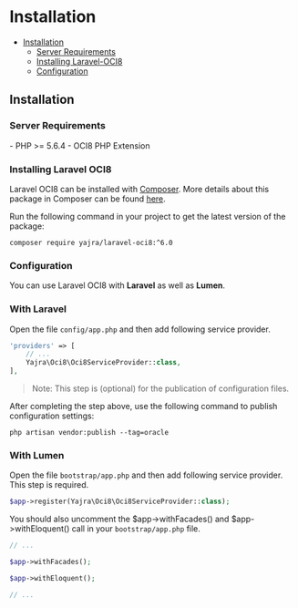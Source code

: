 # Installation

- [Installation](#installation)
    - [Server Requirements](#server-requirements)
    - [Installing Laravel-OCI8](#installing-laravel-oci8)
    - [Configuration](#configuration)

<a name="installation"></a>
## Installation

<a name="server-requirements"></a>
### Server Requirements

<div class="content-list" markdown="1">
- PHP >= 5.6.4
- OCI8 PHP Extension
</div>


<a name="installing-laravel-oci8"></a>
### Installing Laravel OCI8

Laravel OCI8 can be installed with [Composer](http://getcomposer.org/doc/00-intro.md). More details about this package in Composer can be found [here](https://packagist.org/packages/yajra/laravel-oci8).

Run the following command in your project to get the latest version of the package:

```
composer require yajra/laravel-oci8:^6.0
```

<a name="configuration"></a>
### Configuration

You can use Laravel OCI8 with **Laravel** as well as **Lumen**.

### With Laravel
Open the file ```config/app.php``` and then add following service provider.

```php
'providers' => [
    // ...
    Yajra\Oci8\Oci8ServiceProvider::class,
],
```
> Note: This step is (optional) for the publication of configuration files.

After completing the step above, use the following command to publish configuration settings:

```
php artisan vendor:publish --tag=oracle
```

### With Lumen
Open the file ```bootstrap/app.php``` and then add following service provider. This step is required.

```php
$app->register(Yajra\Oci8\Oci8ServiceProvider::class);
```

You should also uncomment the $app->withFacades() and $app->withEloquent() call in your `bootstrap/app.php` file.

```php
// ...

$app->withFacades();

$app->withEloquent();

// ...
```
